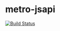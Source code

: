 metro-jsapi
===========
[![Build Status](https://travis-ci.org/metrofun/metro-jsapi.svg?branch=master)](https://travis-ci.org/metrofun/metro-jsapi)
